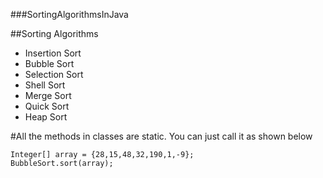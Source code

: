###SortingAlgorithmsInJava

##Sorting Algorithms

* Insertion Sort
* Bubble Sort
* Selection Sort
* Shell Sort
* Merge Sort
* Quick Sort
* Heap Sort

#All the methods in classes are static. You can just call it as shown below

```
Integer[] array = {28,15,48,32,190,1,-9};
BubbleSort.sort(array);

```
